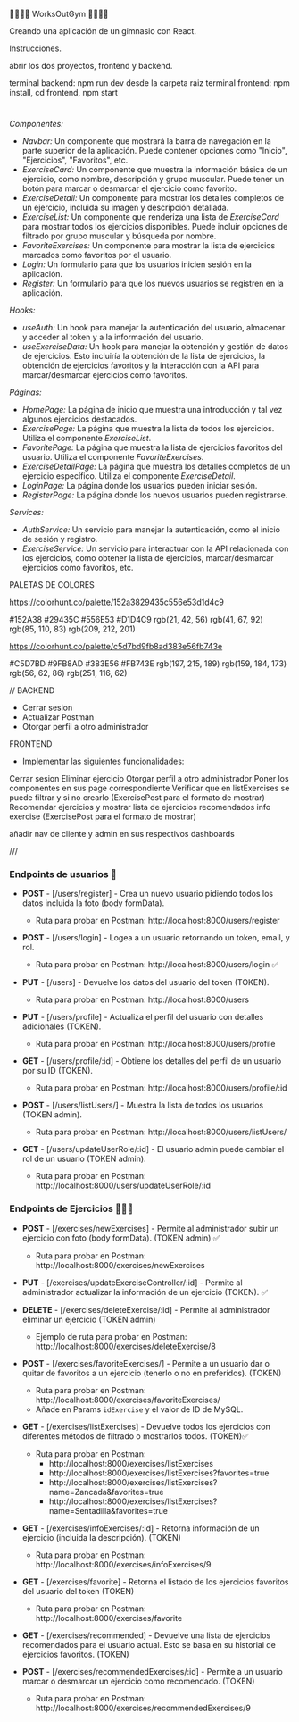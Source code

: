 🏋️‍♀️🏋️‍♀️ WorksOutGym 🏋️‍♀️🏋️‍♀️

Creando una aplicación de un gimnasio con React.

Instrucciones.

abrir los dos proyectos, frontend y backend.

terminal backend: npm run dev desde la carpeta raiz
terminal frontend: npm install, cd frontend, npm start

#

_Componentes:_

- _Navbar:_ Un componente que mostrará la barra de navegación en la parte superior de la aplicación. Puede contener opciones como "Inicio", "Ejercicios", "Favoritos", etc.
- _ExerciseCard:_ Un componente que muestra la información básica de un ejercicio, como nombre, descripción y grupo muscular. Puede tener un botón para marcar o desmarcar el ejercicio como favorito.
- _ExerciseDetail:_ Un componente para mostrar los detalles completos de un ejercicio, incluida su imagen y descripción detallada.
- _ExerciseList:_ Un componente que renderiza una lista de _ExerciseCard_ para mostrar todos los ejercicios disponibles. Puede incluir opciones de filtrado por grupo muscular y búsqueda por nombre.
- _FavoriteExercises:_ Un componente para mostrar la lista de ejercicios marcados como favoritos por el usuario.
- _Login:_ Un formulario para que los usuarios inicien sesión en la aplicación.
- _Register:_ Un formulario para que los nuevos usuarios se registren en la aplicación.

_Hooks:_

- _useAuth:_ Un hook para manejar la autenticación del usuario, almacenar y acceder al token y a la información del usuario.
- _useExerciseData:_ Un hook para manejar la obtención y gestión de datos de ejercicios. Esto incluiría la obtención de la lista de ejercicios, la obtención de ejercicios favoritos y la interacción con la API para marcar/desmarcar ejercicios como favoritos.

_Páginas:_

- _HomePage:_ La página de inicio que muestra una introducción y tal vez algunos ejercicios destacados.
- _ExercisePage:_ La página que muestra la lista de todos los ejercicios. Utiliza el componente _ExerciseList_.
- _FavoritePage:_ La página que muestra la lista de ejercicios favoritos del usuario. Utiliza el componente _FavoriteExercises_.
- _ExerciseDetailPage:_ La página que muestra los detalles completos de un ejercicio específico. Utiliza el componente _ExerciseDetail_.
- _LoginPage:_ La página donde los usuarios pueden iniciar sesión.
- _RegisterPage:_ La página donde los nuevos usuarios pueden registrarse.

_Services:_

- _AuthService:_ Un servicio para manejar la autenticación, como el inicio de sesión y registro.
- _ExerciseService:_ Un servicio para interactuar con la API relacionada con los ejercicios, como obtener la lista de ejercicios, marcar/desmarcar ejercicios como favoritos, etc.


PALETAS DE COLORES

https://colorhunt.co/palette/152a3829435c556e53d1d4c9

#152A38
#29435C
#556E53
#D1D4C9
rgb(21, 42, 56)
rgb(41, 67, 92)
rgb(85, 110, 83)
rgb(209, 212, 201)

https://colorhunt.co/palette/c5d7bd9fb8ad383e56fb743e

#C5D7BD
#9FB8AD
#383E56
#FB743E
rgb(197, 215, 189)
rgb(159, 184, 173)
rgb(56, 62, 86)
rgb(251, 116, 62)

// 
BACKEND
- Cerrar sesion 
- Actualizar Postman
- Otorgar perfil a otro administrador


FRONTEND 
- Implementar las siguientes funcionalidades: 

Cerrar sesion
Eliminar ejercicio
Otorgar perfil a otro administrador
Poner los componentes en sus page correspondiente
Verificar que en listExercises se puede filtrar y si no crearlo (ExercisePost para el formato de mostrar)
Recomendar ejercicios y mostrar lista de ejercicios recomendados
info exercise (ExercisePost para el formato de mostrar)


añadir nav de cliente y admin en sus respectivos dashboards




/// 

### **Endpoints de usuarios** 👥

-   **POST** - [/users/register] - Crea un nuevo usuario pidiendo todos los datos incluida la foto (body formData).

    -   Ruta para probar en Postman: http://localhost:8000/users/register

-   **POST** - [/users/login] - Logea a un usuario retornando un token, email, y rol.

    -   Ruta para probar en Postman: http://localhost:8000/users/login ✅

-   **PUT** - [/users] - Devuelve los datos del usuario del token (TOKEN).

    -   Ruta para probar en Postman: http://localhost:8000/users 

-   **PUT** - [/users/profile] - Actualiza el perfil del usuario con detalles adicionales (TOKEN).

    -   Ruta para probar en Postman: http://localhost:8000/users/profile

-   **GET** - [/users/profile/:id] - Obtiene los detalles del perfil de un usuario por su ID (TOKEN).

    -   Ruta para probar en Postman: http://localhost:8000/users/profile/:id

-   **POST** - [/users/listUsers/] - Muestra la lista de todos los usuarios (TOKEN admin).

    -   Ruta para probar en Postman: http://localhost:8000/users/listUsers/

-   **GET** - [/users/updateUserRole/:id] - El usuario admin puede cambiar el rol de un usuario (TOKEN admin).

    -   Ruta para probar en Postman: http://localhost:8000/users/updateUserRole/:id

### **Endpoints de Ejercicios** 🏋🏻‍♂️

-   **POST** - [/exercises/newExercises] - Permite al administrador subir un ejercicio con foto (body formData). (TOKEN admin) ✅

    -   Ruta para probar en Postman: http://localhost:8000/exercises/newExercises

-   **PUT** - [/exercises/updateExerciseController/:id] - Permite al administrador actualizar la información de un ejercicio (TOKEN). ✅

-   **DELETE** - [/exercises/deleteExercise/:id] - Permite al administrador eliminar un ejercicio (TOKEN admin)

    -   Ejemplo de ruta para probar en Postman: http://localhost:8000/exercises/deleteExercise/8

-   **POST** - [/exercises/favoriteExercises/] - Permite a un usuario dar o quitar de favoritos a un ejercicio (tenerlo o no en preferidos). (TOKEN)

    -   Ruta para probar en Postman: http://localhost:8000/exercises/favoriteExercises/
    -   Añade en Params `idExercise` y el valor de ID de MySQL.

-   **GET** - [/exercises/listExercises] - Devuelve todos los ejercicios con diferentes métodos de filtrado o mostrarlos todos. (TOKEN)✅

    -   Ruta para probar en Postman:
        -   http://localhost:8000/exercises/listExercises
        -   http://localhost:8000/exercises/listExercises?favorites=true
        -   http://localhost:8000/exercises/listExercises?name=Zancada&favorites=true
        -   http://localhost:8000/exercises/listExercises?name=Sentadilla&favorites=true

-   **GET** - [/exercises/infoExercises/:id] - Retorna información de un ejercicio (incluida la descripción). (TOKEN)

    -   Ruta para probar en Postman: http://localhost:8000/exercises/infoExercises/9

-   **GET** - [/exercises/favorite] - Retorna el listado de los ejercicios favoritos del usuario del token (TOKEN)

    -   Ruta para probar en Postman: http://localhost:8000/exercises/favorite


-   **GET** - [/exercises/recommended] - Devuelve una lista de ejercicios recomendados para el usuario actual. Esto se basa en su historial de ejercicios favoritos. (TOKEN)

-   **POST** - [/exercises/recommendedExercises/:id] - Permite a un usuario marcar o desmarcar un ejercicio como recomendado. (TOKEN)
    -   Ruta para probar en Postman: http://localhost:8000/exercises/recommendedExercises/9